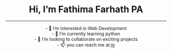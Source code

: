 <h1 align="center"> Hi, I’m Fathima Farhath PA</h1>
<hr>
<center>
- 👀 I’m interested in Web Development<br>
- 🌱 I’m currently learning python<br>
- 💞️ I’m looking to collaborate on exciting projects<br>
- 📫 you can reach me at:<a href="https://www.linkedin.com/in/fathima-farhath-p-a-49011625b">in</a></center>

<!---
fathima-farhath/fathima-farhath is a ✨ special ✨ repository because its `README.md` (this file) appears on your GitHub profile.
You can click the Preview link to take a look at your changes.
--->
